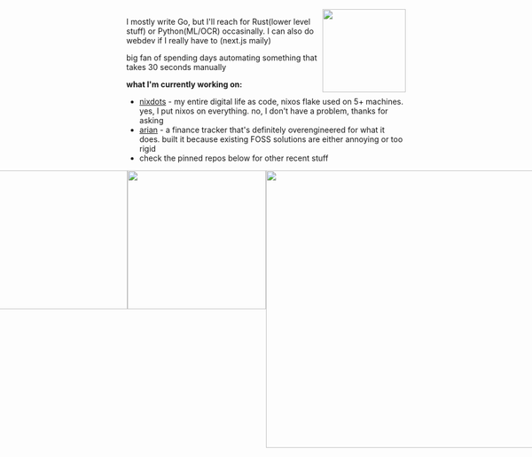 <img src="https://i.imgur.com/Wko0YCY.png" align="right" width="150">

I mostly write Go, but I'll reach for Rust(lower level stuff) or Python(ML/OCR) occasinally. I can also do webdev if I really have to (next.js maily)

big fan of spending days automating something that takes 30 seconds manually

**what I'm currently working on:**
- [nixdots](https://github.com/xhos/nixdots) - my entire digital life as code, nixos flake used on 5+ machines. yes, I put nixos on everything. no, I don't have a problem, thanks for asking
- [arian](https://github.com/xhos/ariand) - a finance tracker that's definitely overengineered for what it does. built it because existing FOSS solutions are either annoying or too rigid
- check the pinned repos below for other recent stuff



<div align="center" style="display: flex; justify-content: center;">
    <img height="250px" src="https://github-readme-stats.vercel.app/api?username=xhos&theme=transparent&show_icons=true&hide_border=true&count_private=true&custom_title=activity&hide_rank=true"/>
    <img height="250px" src="https://github-readme-stats.vercel.app/api/top-langs/?username=xhos&theme=transparent&show_icons=true&hide_border=true&layout=donut&custom_title=most%20used%20languages"/>
    <img height="500px" src="https://github-readme-stats.vercel.app/api/wakatime?api_domain=wakapi.xhos.dev&username=Mark&hide_border=true&theme=transparent&custom_title=wakatime%20(last%207%20days)&layout=compact"/>
</div>

